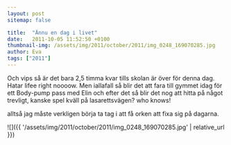 ```yaml
---
layout: post
sitemap: false

title:  "Ännu en dag i livet"
date:   2011-10-05 11:52:50 +0100
thumbnail-img: /assets/img/2011/october/2011/img_0248_169070285.jpg
author: Eva
tags: ["2011"]
---
```


Och vips så är det bara 2,5 timma kvar tills skolan är över för denna dag. Hatar lifee right noooow. Men iallafall så blir det att fara till gymmet idag för ett Body-pump pass med Elin och efter det så blir det nog att hitta på något trevligt, kanske spel kväll på lasarettsvägen? who knows!












alltså jag måste verkligen börja ta tag i att få orken att fixa sig på dagarna.

![]({{ '/assets/img/2011/october/2011/img_0248_169070285.jpg'  | relative_url }})

